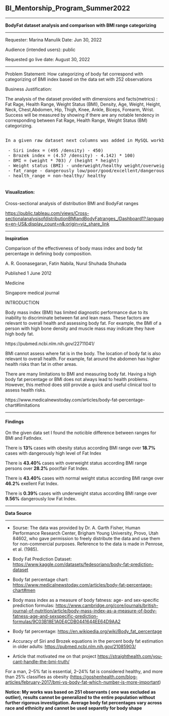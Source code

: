 ## BI_Mentorship_Program_Summer2022
***
<b>BodyFat dataset analysis and comparison with BMI range categorizing </b>
***

Requester: Marina Manulik
Date: Jun 30, 2022 </p>
Audience (intended users): public </p>
Requested go live date: August 30, 2022

***
Problem Statement:
How categorizing of body fat correspond with categorizing of BMI index based on the data set with 252 observations


Business Justification:

The analysis of the dataset provided with dimensions and facts(metrics) : Fat Rage, Health Range, Weight Status (BMI), Density, Age,	Weight,	Height,	Neck, Chest,Abdomen, Hip,	Thigh,	Knee,	Ankle,	Biceps,	Forearm,	Wrist. Success will be measured by showing if there are any notable tendency in corresponding between Fat Rage, Health Range, Weight Status (BM) categorizing.

<pre>

In a given raw dataset next columns was added in MySQL workbench and saved as new table modified_bodyfat:

 - Siri index = (495 /density) - 450)
 - Brozek index = (4.57 /density) - 4.142) * 100)
 - BMI = (weight * 703) / (height * height)
 - Weight status (BMI) - underweight/healthy weight/overweight/obesity
 - fat_range - dangerously low/poor/good/excellent/dangerously heigh
 - health_range = non-healthy/ healthy

</pre>
#### Visualization:</p>
Cross-sectional analysis of distribution BMI and BodyFat ranges </p> https://public.tableau.com/views/Cross-sectionalanalysisofdistributionBMIandBodyFatranges_/Dashboard1?:language=en-US&:display_count=n&:origin=viz_share_link

***
<b>Inspiration</b>

Comparison of the effectiveness of body mass index and body fat percentage in defining body composition.</p> 
A. R. Goonasegaran, Fatin Nabila, Nurul Shuhada Shuhada</p> 
Published 1 June 2012</p> 
Medicine</p> 
Singapore medical journal</p> 
INTRODUCTION </p> 
Body mass index (BMI) has limited diagnostic performance due to its inability to discriminate between fat and lean mass. 
These factors are relevant to overall health and assessing body fat. For example, the BMI of a person with high bone density and muscle mass may indicate they have high body fat. </p> 
<p>https://pubmed.ncbi.nlm.nih.gov/22711041/</p> 


<p>BMI cannot assess where fat is in the body. The location of body fat is also relevant to overall health. For example, fat around the abdomen has higher health risks than fat in other areas.</p>
<p>There are many limitations to BMI and measuring body fat. Having a high body fat percentage or BMI does not always lead to health problems. However, this method does still provide a quick and useful clinical tool to assess health risks.</p>

<p>https://www.medicalnewstoday.com/articles/body-fat-percentage-chart#limitations</p> 
 

***

#### Findings</p> 
On the given data set I found the noticible difference between ranges for BMI and FatIndex. </p> 
There is <b> 13% </b> cases with obesity status according BMI range over <b>18.7%</b> cases with dangerously high level of Fat Index</p> 
There is <b> 43.40% </b> cases with overweight status according BMI range persons over <b> 28.2%</b> poor/fair Fat Index.</p> 
There is <b> 43.40% </b> cases with normal weight status according BMI range over <b>46.2%</b>  exellent Fat Index. </p> 
There is  <b> 0.39% </b> cases with underweight status according BMI range over <b>9.56%</b>  dangerously low Fat Index. </p> 

***
<b>Data Source </b> 
***
- Sourse:
The data was provided by Dr. A. Garth Fisher, Human
Performance Research Center, Brigham Young University, Provo, Utah
84602, who gave permission to freely distribute the data and use them
for non-commercial purposes.  Reference to the data is made in Penrose,
et al. (1985).
- Body Fat Prediction Dataset:
https://www.kaggle.com/datasets/fedesoriano/body-fat-prediction-dataset

- Body fat percentage chart:
https://www.medicalnewstoday.com/articles/body-fat-percentage-chart#men

- Body mass index as a measure of body fatness: age- and sex-specific prediction formulas:
https://www.cambridge.org/core/journals/british-journal-of-nutrition/article/body-mass-index-as-a-measure-of-body-fatness-age-and-sexspecific-prediction-formulas/9C03B18E1A0E4CDB0441644EE64D9AA2

- Body fat percentage:
https://en.wikipedia.org/wiki/Body_fat_percentage

- Accuracy of Siri and Brozek equations in the percent body fat estimation in older adults:
https://pubmed.ncbi.nlm.nih.gov/21085903/

- Article that motivated me on that project 
https://straighthealth.com/you-cant-handle-the-bmi-truth/

For a man, 2–5% fat is essential, 2–24% fat is considered healthy, and more than 25% classifies as obesity (https://goshenhealth.com/blog-articles/february-2017/bmi-vs-body-fat-which-number-is-more-important)</p>

<b>Notice: My works was based on 251 observants ( one was excluded as outlier), results cannot be generalized to the entire population without further rigorous investigation. Average body fat percentages vary across race and ethnicity and cannot be used separetly for body shape </b></p>


